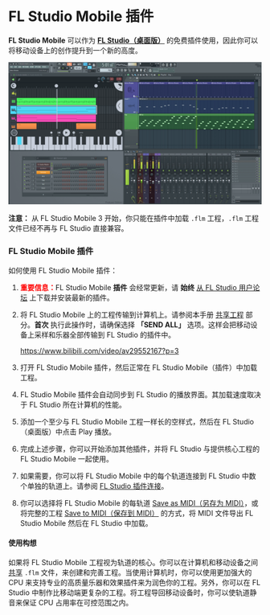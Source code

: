 # FL Studio Mobile 插件

**FL Studio Mobile** 可以作为 [**FL Studio（桌面版）**][1] 的免费插件使用，因此你可以将移动设备上的创作提升到一个新的高度。

![FL Studio 插件](../assets/images/fl_studio_plugin.png)

**注意：** 从 FL Studio Mobile 3 开始，你只能在插件中加载 `.flm` 工程，`.flm` 工程文件已经不再与 FL Studio 直接兼容。

<a id="sharingdata"></a>

### FL Studio Mobile 插件

如何使用 FL Studio Mobile 插件：

1.  <font color="red">**重要信息：**</font>FL Studio Mobile **插件** 会经常更新，请 **始终** [从 FL Studio 用户论坛][2] 上下载并安装最新的插件。
2.  将 FL Studio Mobile 上的工程传输到计算机上。请参阅本手册 [共享工程][3] 部分。**首次** 执行此操作时，请确保选择 **「SEND ALL」** 选项。这样会把移动设备上采样和乐器全部传输到 FL Studio 的插件中。
    
    https://www.bilibili.com/video/av29552167?p=3
    
3.  打开 FL Studio Mobile 插件，然后正常在 FL Studio Mobile（插件）中加载工程。
4.  FL Studio Mobile 插件会自动同步到 FL Studio 的播放界面。其加载速度取决于 FL Studio 所在计算机的性能。
5.  添加一个至少与 FL Studio Mobile 工程一样长的空样式，然后在 FL Studio（桌面版）中点击 Play 播放。
6.  完成上述步骤，你可以开始添加其他插件，并将 FL Studio 与提供核心工程的 FL Studio Mobile 一起使用。
7.  如果需要，你可以将 FL Studio Mobile 中的每个轨道连接到 FL Studio 中数个单独的轨道上。请参阅 [FL Studio 插件连接][4]。
8.  你可以选择将 FL Studio Mobile 的每轨道 [Save as MIDI（另存为 MIDI）][5]，或将完整的工程 [Save to MIDI（保存到 MIDI）][6] 的方式，将 MIDI 文件导出 FL Studio Mobile 然后在 FL Studio 中加载。

#### 使用构想

如果将 FL Studio Mobile 工程视为轨道的核心。你可以在计算机和移动设备之间 [共享][3] `.flm` 文件，来创建和完善工程。当使用计算机时，你可以使用更加强大的 CPU 来支持专业的高质量乐器和效果插件来为润色你的工程。另外，你可以在 FL Studio 中制作比移动端更复杂的工程。将工程导回移动设备时，你可以使轨道静音来保证 CPU 占用率在可控范围之内。

[1]: https://www.image-line.com/flstudio/
[2]: https://support.image-line.com/redirect/flmobile_flplugin
[3]: HomePanel.md#sharingdata
[4]: Rack.md#flm_pluginrouting
[5]: Playlist.md#channel_menu
[6]: HomePanel.md#save